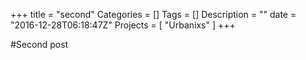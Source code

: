 +++
title = "second"
Categories = []
Tags = []
Description = ""
date = "2016-12-28T06:18:47Z"
Projects = [ "Urbanixs" ]
+++

#Second post
